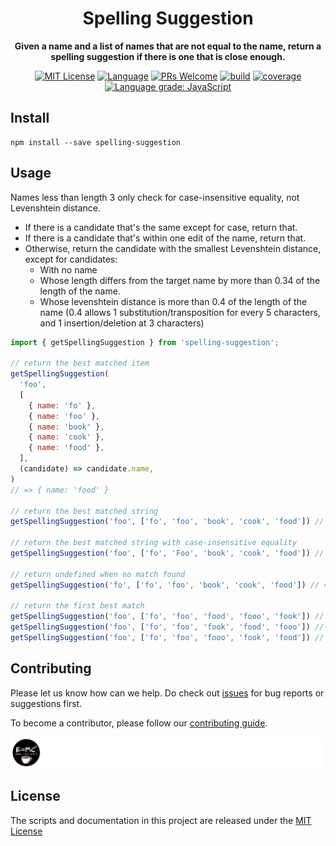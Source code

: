 <h1 align="center">Spelling Suggestion</h1>

<p align="center"><strong>Given a name and a list of names that are not equal to the name, return a spelling suggestion if there is one that is close enough.</strong></p>

<p align="center">
<a href="/LICENSE"><img src="https://img.shields.io/github/license/bubkoo/spelling-suggestion?style=flat-square" alt="MIT License"></a>
<a href="https://www.typescriptlang.org"><img alt="Language" src="https://img.shields.io/badge/language-TypeScript-blue.svg?style=flat-square"></a>
<a href="https://github.com/bubkoo/spelling-suggestion/pulls"><img alt="PRs Welcome" src="https://img.shields.io/badge/PRs-Welcome-brightgreen.svg?style=flat-square"></a>
<a href="https://github.com/bubkoo/spelling-suggestion/actions/workflows/ci.yml"><img alt="build" src="https://img.shields.io/github/workflow/status/bubkoo/spelling-suggestion/%F0%9F%91%B7%E3%80%80CI/master?logo=github&style=flat-square"></a>
<a href="https://app.codecov.io/gh/bubkoo/spelling-suggestion"><img alt="coverage" src="https://img.shields.io/codecov/c/gh/bubkoo/spelling-suggestion?logo=codecov&style=flat-square&token=BWweeU2uNX"></a>
<a href="https://lgtm.com/projects/g/bubkoo/spelling-suggestion/context:javascript" rel="nofollow"><img alt="Language grade: JavaScript" src="https://img.shields.io/lgtm/grade/javascript/g/bubkoo/spelling-suggestion.svg?logo=lgtm&style=flat-square" /></a>
</p>

## Install

```shell
npm install --save spelling-suggestion
```

## Usage
Names less than length 3 only check for case-insensitive equality, not Levenshtein distance.

- If there is a candidate that's the same except for case, return that.
- If there is a candidate that's within one edit of the name, return that.
- Otherwise, return the candidate with the smallest Levenshtein distance, except for candidates: 
  - With no name
  - Whose length differs from the target name by more than 0.34 of the length of the name. 
  - Whose levenshtein distance is more than 0.4 of the length of the name (0.4 allows 1 substitution/transposition for every 5 characters, and 1 insertion/deletion at 3 characters)


```js
import { getSpellingSuggestion } from 'spelling-suggestion';

// return the best matched item
getSpellingSuggestion(
  'foo',
  [
    { name: 'fo' },
    { name: 'foo' },
    { name: 'book' },
    { name: 'cook' },
    { name: 'food' },
  ],
  (candidate) => candidate.name,
)
// => { name: 'food' }

// return the best matched string
getSpellingSuggestion('foo', ['fo', 'foo', 'book', 'cook', 'food']) // => food

// return the best matched string with case-insensitive equality
getSpellingSuggestion('foo', ['fo', 'Foo', 'book', 'cook', 'food']) // => Foo

// return undefined when no match found
getSpellingSuggestion('fo', ['fo', 'foo', 'book', 'cook', 'food']) // => undefined

// return the first best match
getSpellingSuggestion('foo', ['fo', 'foo', 'food', 'fooo', 'fook']) // => food
getSpellingSuggestion('foo', ['fo', 'foo', 'fook', 'food', 'fooo']) // => fook
getSpellingSuggestion('foo', ['fo', 'foo', 'fooo', 'fook', 'food']) // => fooo
```


## Contributing

Please let us know how can we help. Do check out [issues](https://github.com/bubkoo/spelling-suggestion/issues) for bug reports or suggestions first.

To become a contributor, please follow our [contributing guide](/CONTRIBUTING.md).

<a href="https://github.com/bubkoo/spelling-suggestion/graphs/contributors">
  <img src="/CONTRIBUTORS.svg" alt="Contributors" width="740" />
</a>


## License

The scripts and documentation in this project are released under the [MIT License](LICENSE)
